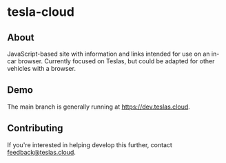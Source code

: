 # tesla-cloud

## About

JavaScript-based site with information and links intended for use on an in-car browser. Currently focused on Teslas, but could be adapted for other vehicles with a browser.

## Demo

The main branch is generally running at <https://dev.teslas.cloud>.

## Contributing

If you're interested in helping develop this further, contact <feedback@teslas.cloud>.
